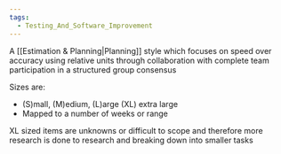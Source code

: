 ```yaml
---
tags:
  - Testing_And_Software_Improvement
---
```

A [[Estimation & Planning|Planning]] style which focuses on speed over accuracy using relative units through collaboration with complete team participation in a structured group consensus

Sizes are:
- (S)mall, (M)edium, (L)arge (XL) extra large
- Mapped to a number of weeks or range

XL sized items are unknowns or difficult to scope and therefore more research is done to research and breaking down into smaller tasks